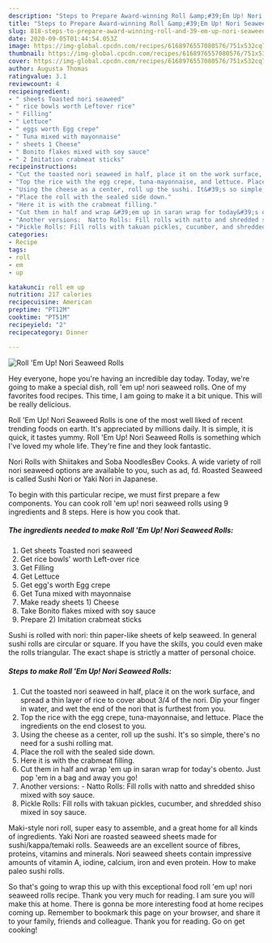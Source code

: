 ```yaml
---
description: "Steps to Prepare Award-winning Roll &amp;#39;Em Up! Nori Seaweed Rolls"
title: "Steps to Prepare Award-winning Roll &amp;#39;Em Up! Nori Seaweed Rolls"
slug: 818-steps-to-prepare-award-winning-roll-and-39-em-up-nori-seaweed-rolls
date: 2020-09-05T01:44:54.053Z
image: https://img-global.cpcdn.com/recipes/6168976557080576/751x532cq70/roll-em-up-nori-seaweed-rolls-recipe-main-photo.jpg
thumbnail: https://img-global.cpcdn.com/recipes/6168976557080576/751x532cq70/roll-em-up-nori-seaweed-rolls-recipe-main-photo.jpg
cover: https://img-global.cpcdn.com/recipes/6168976557080576/751x532cq70/roll-em-up-nori-seaweed-rolls-recipe-main-photo.jpg
author: Augusta Thomas
ratingvalue: 3.1
reviewcount: 4
recipeingredient:
- " sheets Toasted nori seaweed"
- " rice bowls worth Leftover rice"
- " Filling"
- " Lettuce"
- " eggs worth Egg crepe"
- " Tuna mixed with mayonnaise"
- " sheets 1 Cheese"
- " Bonito flakes mixed with soy sauce"
- " 2 Imitation crabmeat sticks"
recipeinstructions:
- "Cut the toasted nori seaweed in half, place it on the work surface, and spread a thin layer of rice to cover about 3/4 of the nori. Dip your finger in water, and wet the end of the nori that is furthest from you."
- "Top the rice with the egg crepe, tuna-mayonnaise, and lettuce. Place the ingredients on the end closest to you."
- "Using the cheese as a center, roll up the sushi. It&#39;s so simple, there&#39;s no need for a sushi rolling mat."
- "Place the roll with the sealed side down."
- "Here it is with the crabmeat filling."
- "Cut them in half and wrap &#39;em up in saran wrap for today&#39;s obento. Just pop &#39;em in a bag and away you go!"
- "Another versions:  Natto Rolls: Fill rolls with natto and shredded shiso mixed with soy sauce."
- "Pickle Rolls: Fill rolls with takuan pickles, cucumber, and shredded shiso mixed in soy sauce."
categories:
- Recipe
tags:
- roll
- em
- up

katakunci: roll em up 
nutrition: 217 calories
recipecuisine: American
preptime: "PT12M"
cooktime: "PT51M"
recipeyield: "2"
recipecategory: Dinner

---
```



![Roll &#39;Em Up! Nori Seaweed Rolls](https://img-global.cpcdn.com/recipes/6168976557080576/751x532cq70/roll-em-up-nori-seaweed-rolls-recipe-main-photo.jpg)

Hey everyone, hope you're having an incredible day today. Today, we're going to make a special dish, roll &#39;em up! nori seaweed rolls. One of my favorites food recipes. This time, I am going to make it a bit unique. This will be really delicious.

Roll &#39;Em Up! Nori Seaweed Rolls is one of the most well liked of recent trending foods on earth. It's appreciated by millions daily. It is simple, it is quick, it tastes yummy. Roll &#39;Em Up! Nori Seaweed Rolls is something which I've loved my whole life. They're fine and they look fantastic.

Nori Rolls with Shiitakes and Soba NoodlesBev Cooks. A wide variety of roll nori seaweed options are available to you, such as ad, fd. Roasted Seaweed is called Sushi Nori or Yaki Nori in Japanese.


To begin with this particular recipe, we must first prepare a few components. You can cook roll &#39;em up! nori seaweed rolls using 9 ingredients and 8 steps. Here is how you cook that.

<!--inarticleads1-->

##### The ingredients needed to make Roll &#39;Em Up! Nori Seaweed Rolls:

1. Get  sheets Toasted nori seaweed
1. Get  rice bowls&#39; worth Left-over rice
1. Get  Filling
1. Get  Lettuce
1. Get  egg&#39;s worth Egg crepe
1. Get  Tuna mixed with mayonnaise
1. Make ready  sheets 1) Cheese
1. Take  Bonito flakes mixed with soy sauce
1. Prepare  2) Imitation crabmeat sticks


Sushi is rolled with nori: thin paper-like sheets of kelp seaweed. In general sushi rolls are circular or square. If you have the skills, you could even make the rolls triangular. The exact shape is strictly a matter of personal choice. 

<!--inarticleads2-->

##### Steps to make Roll &#39;Em Up! Nori Seaweed Rolls:

1. Cut the toasted nori seaweed in half, place it on the work surface, and spread a thin layer of rice to cover about 3/4 of the nori. Dip your finger in water, and wet the end of the nori that is furthest from you.
1. Top the rice with the egg crepe, tuna-mayonnaise, and lettuce. Place the ingredients on the end closest to you.
1. Using the cheese as a center, roll up the sushi. It&#39;s so simple, there&#39;s no need for a sushi rolling mat.
1. Place the roll with the sealed side down.
1. Here it is with the crabmeat filling.
1. Cut them in half and wrap &#39;em up in saran wrap for today&#39;s obento. Just pop &#39;em in a bag and away you go!
1. Another versions: -  Natto Rolls: Fill rolls with natto and shredded shiso mixed with soy sauce.
1. Pickle Rolls: Fill rolls with takuan pickles, cucumber, and shredded shiso mixed in soy sauce.


Maki-style nori roll, super easy to assemble, and a great home for all kinds of ingredients. Yaki Nori are roasted seaweed sheets made for sushi/kappa/temaki rolls. Seaweeds are an excellent source of fibres, proteins, vitamins and minerals. Nori seaweed sheets contain impressive amounts of vitamin A, iodine, calcium, iron and even protein. How to make paleo sushi rolls. 

So that's going to wrap this up with this exceptional food roll &#39;em up! nori seaweed rolls recipe. Thank you very much for reading. I am sure you will make this at home. There is gonna be more interesting food at home recipes coming up. Remember to bookmark this page on your browser, and share it to your family, friends and colleague. Thank you for reading. Go on get cooking!

